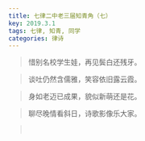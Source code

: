 ```yaml
---
title: 七律二中老三届知青角（七）
key: 2019.3.1
tags: 七律, 知青, 同学
categories: 律诗
---
```


<blockquote class="blockquote-center">惜别名校学生娃，再见鬓白还残牙。
</blockquote>
<blockquote class="blockquote-center">谈吐仍然含儒雅，笑容依旧露云霞。
</blockquote>
<blockquote class="blockquote-center">身如老迈已成果，貌似新萌还是花。
</blockquote>
<blockquote class="blockquote-center">聊尽晚情看斜日，诗歌影像乐大家。
</blockquote>
<blockquote class="blockquote-center"></br>
</blockquote>
